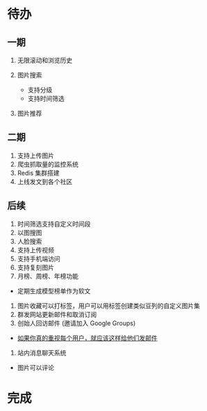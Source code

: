# 待办

## 一期

1. 无限滚动和浏览历史
1. 图片搜索

   - 支持分级
   - 支持时间筛选
1. 图片推荐

## 二期

1. 支持上传图片
1. 爬虫抓取量的监控系统
1. Redis 集群搭建
1. 上线发文到各个社区

## 后续

1. 时间筛选支持自定义时间段
1. 以图搜图
1. 人脸搜索
1. 支持上传视频
1. 支持手机端访问
1. 支持复刻图片
1. 月榜、周榜、年榜功能
  - 定期生成模型榜单作为软文
1. 图片收藏可以打标签，用户可以用标签创建类似豆列的自定义图片集
1. 群发网站更新邮件和取消订阅
1. 创始人回访邮件 (邀请加入 Google Groups)

  - [如果你真的重视每个用户，就应该这样给他们发邮件](https://www.36kr.com/p/1641755181057)

1. 站内消息聊天系统

  - 图片可以评论

# 完成
